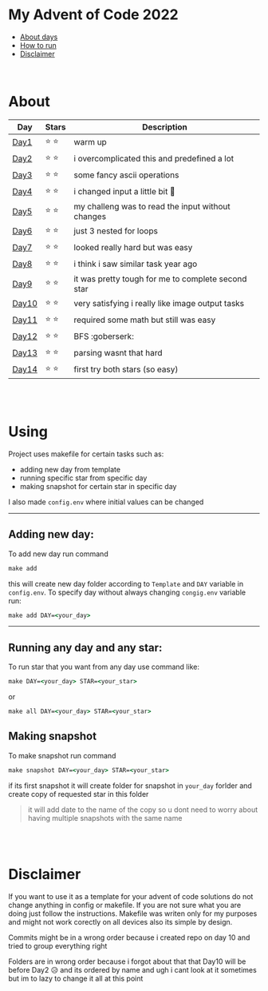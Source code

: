 # My Advent of Code 2022

- [About days](#about)
- [How to run](#using)
- [Disclaimer](#disclaimer)

<br>

# About 

| Day      | Stars | Description |
| ----------- | ----------- | ----------- |
|[Day1](Day1)|:star: :star:| warm up|
|[Day2](Day2)|:star: :star:| i overcomplicated this and predefined a lot|
|[Day3](Day3)|:star: :star:| some fancy ascii operations |
|[Day4](Day4)|:star: :star:| i changed input a little bit :grimacing:|
|[Day5](Day5)|:star: :star:| my challeng was to read the input without changes |
|[Day6](Day6)|:star: :star:| just 3 nested for loops|
|[Day7](Day7)|:star: :star:| looked really hard but was easy|
|[Day8](Day8)|:star: :star:| i think i saw similar task year ago|
|[Day9](Day9)|:star: :star:| it was pretty tough for me to complete second star|
|[Day10](Day10)|:star: :star:| very satisfying i really like image output tasks|
|[Day11](Day11)|:star: :star:| required some math but still was easy |
|[Day12](Day12)|:star: :star:| BFS :goberserk: |
|[Day13](Day13)|:star: :star:| parsing wasnt that hard|
|[Day14](Day14)|:star: :star:| first try both stars (so easy)|

<br>
<br>

# Using 
Project uses makefile for certain tasks such as:

- adding new day from template
- running specific star from specific day
- making snapshot for certain star in specific day

I also made `config.env` where initial values can be changed 

--- 
## Adding new day:
To add new day run command
```cmd
make add
```
this will create new day folder according to `Template` and `DAY` variable in `config.env`. To specify day without always changing `congig.env` variable run:
```cmd
make add DAY=<your_day>
```
---
## Running any day and any star:
To run star that you want from any day use command like:
```cmd
make DAY=<your_day> STAR=<your_star>
```
or
```cmd
make all DAY=<your_day> STAR=<your_star>
```
## Making snapshot
To make snapshot run command 
```cmd
make snapshot DAY=<your_day> STAR=<your_star>
```
if its first snapshot it will create folder for snapshot in `your_day` forlder and create copy of requested star in this folder 
> it will add date to the name of the copy so u dont need to worry about having multiple snapshots with the same name



<br>
<br>

# Disclaimer
If you want to use it as a template for your advent of code solutions do not change anything in config or makefile. If you are not sure what you are doing just follow the instructions. Makefile was writen only for my purposes and might not work corectly on all devices also its simple by design.

Commits might be in a wrong order because i created repo on day 10 and tried to group everything right

Folders are in wrong order because i forgot about that that Day10 will be before Day2 :disappointed_relieved: and its ordered by name and ugh i cant look at it sometimes but im to lazy to change it all at this point